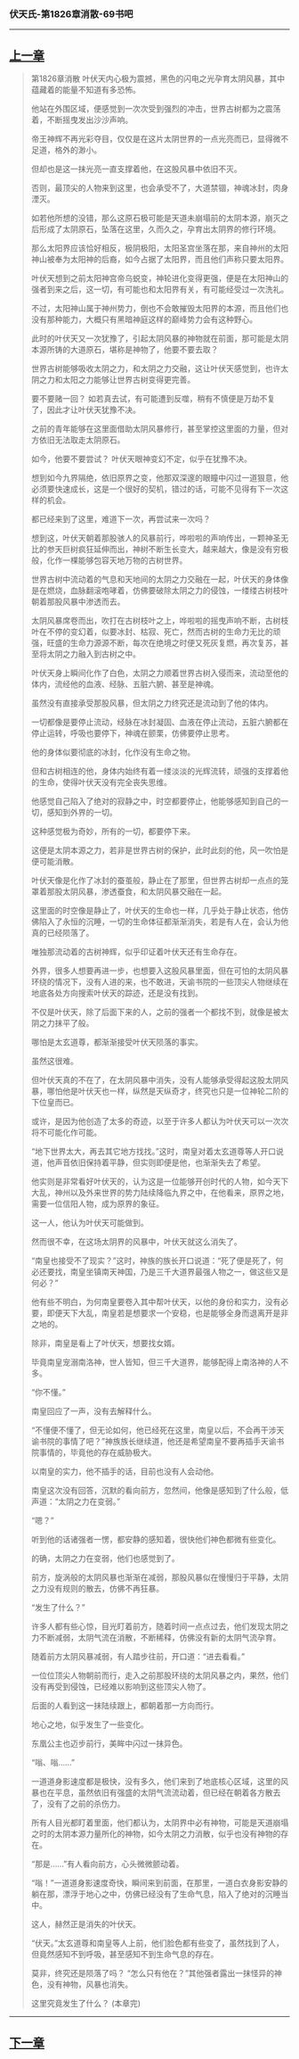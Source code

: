 ### 伏天氏-第1826章消散-69书吧

--------
[上一章](./2493bce020e4a702d3adb5cf224d231d.md)
--------


>
>
>
>第1826章消散
>叶伏天内心极为震撼，黑色的闪电之光孕育太阴风暴，其中蕴藏着的能量不知道有多恐怖。
>
>他站在外围区域，便感觉到一次次受到强烈的冲击，世界古树都为之震荡着，不断摇曳发出沙沙声响。
>
>帝王神辉不再光彩夺目，仅仅是在这片太阴世界的一点光亮而已，显得微不足道，格外的渺小。
>
>但却也是这一抹光亮一直支撑着他，在这股风暴中依旧不灭。
>
>否则，最顶尖的人物来到这里，也会承受不了，大道禁锢，神魂冰封，肉身湮灭。
>
>如若他所想的没错，那么这原石极可能是天道未崩塌前的太阴本源，崩灭之后形成了太阴原石，坠落在这里，久而久之，孕育出太阴界的修行环境。
>
>那么太阳界应该恰好相反，极阴极阳，太阳圣宫坐落在那，来自神州的太阳神山被奉为太阳神的后裔，如今占据了太阳界，而且他们声称只要太阳界。
>
>叶伏天想到之前太阳神宫帝乌蜕变，神轮进化变得更强，便是在太阳神山的强者到来之后，这一切，有可能也和太阳界有关，有可能经受过一次洗礼。
>
>不过，太阳神山属于神州势力，倒也不会敢摧毁太阳界的本源，而且他们也没有那种能力，大概只有黑暗神庭这样的巅峰势力会有这种野心。
>
>此时的叶伏天又一次犹豫了，引起太阴风暴的神物就在前面，那可能是太阴本源所铸的大道原石，堪称是神物了，他要不要去取？
>
>世界古树能够吸收太阴之力，和太阴之力交融，这让叶伏天感觉到，也许太阴之力和太阳之力能够让世界古树变得更完善。
>
>要不要赌一回？
>如若真去试，有可能遭到反噬，稍有不慎便是万劫不复了，因此才让叶伏天犹豫不决。
>
>之前的青年能够在这里面借助太阴风暴修行，甚至掌控这里面的力量，但对方依旧无法取走太阴原石。
>
>如今，他要不要尝试？
>叶伏天眼神变幻不定，似乎在犹豫不决。
>
>想到如今九界隔绝，依旧原界之变，他那双深邃的眼瞳中闪过一道狠意，他必须要快速成长，这是一个很好的契机，错过的话，可能不见得有下一次这样的机会。
>
>都已经来到了这里，难道下一次，再尝试来一次吗？
>
>想到这，叶伏天朝着那股骇人的风暴前行，哗啦啦的声响传出，一颗神圣无比的参天巨树疯狂延伸而出，神树不断生长变大，越来越大，像是没有穷极般，化作一棵能够包容天地万物的古树世界。
>
>世界古树中流动着的气息和天地间的太阴之力交融在一起，叶伏天的身体像是在燃烧，血脉翻滚咆哮着，仿佛要破除太阴之力的侵蚀，一缕缕古树枝叶朝着那股风暴中渗透而去。
>
>太阴风暴席卷而出，吹打在古树枝叶之上，哗啦啦的摇曳声响不断，古树枝叶在不停的变幻着，似要冰封、枯寂、死亡，然而古树的生命力无比的顽强，旺盛的生命力源源不断，每次在绝境之时便又死灰复燃，再次复苏，甚至将太阴之力融入到古树之中。
>
>叶伏天身上瞬间化作了白色，太阴之力顺着世界古树入侵而来，流动至他的体内，流经他的血液、经脉、五脏六腑、甚至是神魂。
>
>虽然没有直接承受那股风暴，但太阴之力终究还是流动到了他的体内。
>
>一切都像是要停止流动，经脉在冰封凝固、血液在停止流动，五脏六腑都在停止运转，呼吸也要停下，神魂在颤栗，仿佛要停止思考。
>
>他的身体似要彻底的冰封，化作没有生命之物。
>
>但和古树相连的他，身体内始终有着一缕淡淡的光辉流转，顽强的支撑着他的生命，使得叶伏天没有完全丧失思维。
>
>他感觉自己陷入了绝对的寂静之中，时空都要停止，他能够感知到自己的一切，感知到外界的一切。
>
>这种感觉极为奇妙，所有的一切，都要停下来。
>
>这便是太阴本源之力，若非是世界古树的保护，此时此刻的他，风一吹怕是便可能消散。
>
>叶伏天像是化作了冰封的蚕茧般，静止在了那里，但世界古树却一点点的笼罩着那股太阴风暴，渗透蚕食，和太阴风暴交融在一起。
>
>这里面的时空像是静止了，叶伏天的生命也一样，几乎处于静止状态，他仿佛陷入了永恒的沉睡，一切的生命体征都渐渐消失，若是有人在，会认为他真的已经陨落了。
>
>唯独那流动着的古树神辉，似乎印证着叶伏天还有生命存在。
>
>外界，很多人想要再进一步，也想要入这股风暴里面，但在可怕的太阴风暴环绕的情况下，没有人进的来，也不敢进，天谕书院的一些顶尖人物继续在地底各处方向搜索叶伏天的踪迹，还是没有找到。
>
>不仅是叶伏天，除了后面下来的人，之前的强者一个都找不到，就像是被太阴之力抹平了般。
>
>哪怕是太玄道尊，都渐渐接受叶伏天陨落的事实。
>
>虽然这很难。
>
>但叶伏天真的不在了，在太阴风暴中消失，没有人能够承受得起这股太阴风暴，哪怕他是叶伏天也一样，纵然是天纵奇才，终究也只是一位神轮二阶的下位皇而已。
>
>或许，是因为他创造了太多的奇迹，以至于许多人都认为叶伏天可以一次次将不可能化作可能。
>
>“地下世界太大，再去其它地方找找。”这时，南皇对着太玄道尊等人开口说道，他声音依旧保持着平静，但实则即便是他，也渐渐失去了希望。
>
>他实则是非常看好叶伏天的，认为这是一位能够开创时代的人物，如今天下大乱，神州以及外来世界的势力陆续降临九界之中，在他看来，原界之地，需要一位信阳人物，成为原界的象征。
>
>这一人，他认为叶伏天可能做到。
>
>然而很不幸，在这场太阴界的风暴中，叶伏天就这么消失了。
>
>“南皇也接受不了现实？”这时，神族的族长开口说道：“死了便是死了，何必还要找，南皇坐镇南天神国，乃是三千大道界最强人物之一，做这些又是何必？”
>
>他有些不明白，为何南皇要卷入其中帮叶伏天，以他的身份和实力，没有必要，即便天下大乱，南皇若是想要求一个安稳，也是能够全身而退离开是非之地的。
>
>除非，南皇是看上了叶伏天，想要找女婿。
>
>毕竟南皇宠溺南洛神，世人皆知，但三千大道界，能够配得上南洛神的人不多。
>
>“你不懂。”
>
>南皇回应了一声，没有去解释什么。
>
>“不懂便不懂了，但无论如何，他已经死在这里，南皇以后，不会再干涉天谕书院的事情了吧？”神族族长继续道，他还是希望南皇不要再插手天谕书院事情的，毕竟他的存在威胁极大。
>
>以南皇的实力，他不插手的话，目前也没有人会动他。
>
>南皇这次没有回答，沉默的看向前方，忽然间，他像是感知到了什么般，低声道：“太阴之力在变弱。”
>
>“嗯？”
>
>听到他的话诸强者一愣，都安静的感知着，很快他们神色都微有些变化。
>
>的确，太阴之力在变弱，他们也感觉到了。
>
>前方，旋涡般的太阴风暴也渐渐在减弱，那股风暴似在慢慢归于平静，太阴之力没有规则的散去，仿佛不再狂暴。
>
>“发生了什么？”
>
>许多人都有些心惊，目光盯着前方，随着时间一点点过去，他们发现太阴之力不断减弱，太阴气流在消散，不断稀释，仿佛没有新的太阴气流孕育。
>
>随着前方太阴风暴减弱，有人踏步往前，开口道：“进去看看。”
>
>一位位顶尖人物朝前而行，走入之前那股环绕的太阴风暴之内，果然，他们没有再受到侵蚀，已经难以影响到这些顶尖人物了。
>
>后面的人看到这一抹陆续跟上，都朝着那一方向而行。
>
>地心之地，似乎发生了一些变化。
>
>东凰公主也迈步前行，美眸中闪过一抹异色。
>
>“嗡、嗡……”
>
>一道道身影速度都是极快，没有多久，他们来到了地底核心区域，这里的风暴也在平息，虽然依旧有强盛的太阴气流流动着，但已经在朝着各方散去了，没有了之前的杀伤力。
>
>所有人目光都盯着里面，他们都认为，太阴界中必有神物，可能是天道崩塌之时的太阴本源力量所化的神物，如今太阴之力消散，似乎也没有神物的存在。
>
>“那是……”有人看向前方，心头微微颤动着。
>
>“嗡！”一道道身影速度奇快，瞬间来到前面，在那里，一道白衣身影安静的躺在那，漂浮于地心之中，仿佛已经没有了生命气息，陷入了绝对的沉睡当中。
>
>这人，赫然正是消失的叶伏天。
>
>“伏天。”太玄道尊和南皇等人上前，他们脸色都有些变了，虽然找到了人，但竟然感知不到呼吸，甚至感知不到生命气息的存在。
>
>莫非，终究还是陨落了吗？
>“怎么只有他在？”其他强者露出一抹怪异的神色，没有神物，风暴也消失。
>
>这里究竟发生了什么？
>(本章完)
>
>

--------
[下一章](./33ea9aad83af673fcdd9fe6facfad0bf.md)
--------
